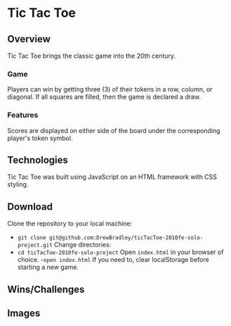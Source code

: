 # Tic Tac Toe
## Overview
Tic Tac Toe brings the classic game into the 20th century. 

### Game
Players can win by getting three (3) of their tokens in a row, column, or diagonal. If all squares are filled, then the game is declared a draw.
### Features
Scores are displayed on either side of the board under the corresponding player's token symbol.

## Technologies
Tic Tac Toe was built using JavaScript on an HTML framework with CSS styling.

## Download
Clone the repository to your local machine:
 - ```git clone git@github.com:DrewBradley/ticTacToe-2010fe-solo-project.git```
Change directories:
 - ```cd ticTacToe-2010fe-solo-project```
Open ```index.html``` in your browser of choice. 
 -```open index.html```
If you need to, clear localStorage before starting a new game.

## Wins/Challenges

## Images
